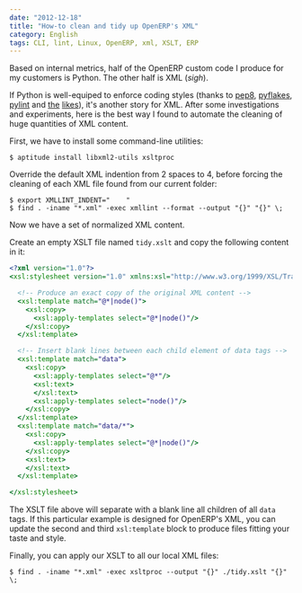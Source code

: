 ```yaml
---
date: "2012-12-18"
title: "How-to clean and tidy up OpenERP's XML"
category: English
tags: CLI, lint, Linux, OpenERP, xml, XSLT, ERP
---
```


Based on internal metrics, half of the OpenERP custom code I produce for my
customers is Python. The other half is XML (_sigh_).

If Python is well-equiped to enforce coding styles (thanks to
[pep8](https://pypi.python.org/pypi/pep8),
[pyflakes](https://pypi.python.org/pypi/pyflakes),
[pylint](https://pypi.python.org/pypi/pylint) and
[the](https://pypi.python.org/pypi/autopep8)
[likes](https://pypi.python.org/pypi/flake8)), it's another story for XML.
After some investigations and experiments, here is the best way I found to
automate the cleaning of huge quantities of XML content.

First, we have to install some command-line utilities:

```shell-session
$ aptitude install libxml2-utils xsltproc
```

Override the default XML indention from 2 spaces to 4, before forcing the
cleaning of each XML file found from our current folder:

```shell-session
$ export XMLLINT_INDENT="    "
$ find . -iname "*.xml" -exec xmllint --format --output "{}" "{}" \;
```

Now we have a set of normalized XML content.

Create an empty XSLT file named `tidy.xslt` and copy the following content in
it:

```xslt
<?xml version="1.0"?>
<xsl:stylesheet version="1.0" xmlns:xsl="http://www.w3.org/1999/XSL/Transform">

  <!-- Produce an exact copy of the original XML content -->
  <xsl:template match="@*|node()">
    <xsl:copy>
      <xsl:apply-templates select="@*|node()"/>
    </xsl:copy>
  </xsl:template>

  <!-- Insert blank lines between each child element of data tags -->
  <xsl:template match="data">
    <xsl:copy>
      <xsl:apply-templates select="@*"/>
      <xsl:text>
      </xsl:text>
      <xsl:apply-templates select="node()"/>
    </xsl:copy>
  </xsl:template>
  <xsl:template match="data/*">
    <xsl:copy>
      <xsl:apply-templates select="@*|node()"/>
    </xsl:copy>
    <xsl:text>
    </xsl:text>
  </xsl:template>

</xsl:stylesheet>
```

The XSLT file above will separate with a blank line all children of all `data`
tags. If this particular example is designed for OpenERP's XML, you can update
the second and third `xsl:template` block to produce files fitting your taste
and style.

Finally, you can apply our XSLT to all our local XML files:

```shell-session
$ find . -iname "*.xml" -exec xsltproc --output "{}" ./tidy.xslt "{}" \;
```
